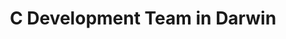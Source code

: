 ---
title: C Development Team in Darwin
permalink: /landings/c-developer-darwin
technology: C
location: Darwin
---